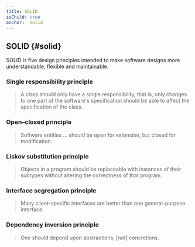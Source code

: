 ```yaml
---
title: SOLID
isChild: true
anchor:  solid
---
```


##  SOLID {#solid}

SOLID is five design principles intended to make software designs more understandable, flexible and maintainable.

### Single responsibility principle
> A class should only have a single responsibility, that is, only changes to one part of the software's specification should be able to affect the specification of the class.

### Open–closed principle
> Software entities ... should be open for extension, but closed for modification.

### Liskov substitution principle
> Objects in a program should be replaceable with instances of their subtypes without altering the correctness of that program.

### Interface segregation principle
> Many client-specific interfaces are better than one general-purpose interface.

### Dependency inversion principle
> One should depend upon abstractions, [not] concretions.